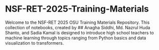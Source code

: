 # NSF-RET-2025-Training-Materials

Welcome to the NSF-RET 2025 OSU Training Materials Repository. This collection of notebooks, created by ## Anagha Siddhi, Md. Nazrul Huda Shanto, and Sadia Kamal is designed to introduce high school teachers to machine learning through topics ranging from Python basics and data visualization to transformers.
